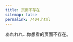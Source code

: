 ```yaml
---
title: 页面不存在
sitemap: false
permalink: /404.html
---
```


あれれれ...你想看的页面不存在。

<script>
  var GOOG_FIXURL_LANG = 'en';
  var GOOG_FIXURL_SITE = '{{ site.url }}'
</script>
<script
  src="https://linkhelp.clients.google.com/tbproxy/lh/wm/fixurl.js">
</script>
